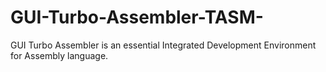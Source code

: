 # GUI-Turbo-Assembler-TASM-
GUI Turbo Assembler is an essential Integrated Development Environment for Assembly language.
